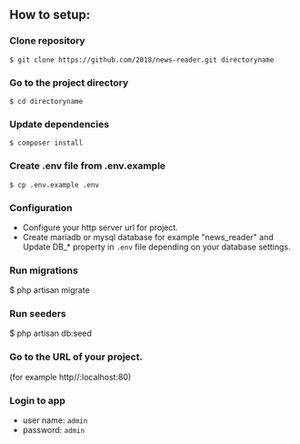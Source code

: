 ## How to setup:

### Clone repository
`$ git clone https://github.com/2018/news-reader.git directoryname`

### Go to the project directory
`$ cd directoryname`

### Update dependencies
`$ composer install`

### Create .env file from .env.example
`$ cp .env.example .env`

### Configuration
- Configure your http server url for project.
- Create mariadb or mysql database for example "news_reader" and
Update DB_* property in `.env` file depending on your database settings.

### Run migrations
$ php artisan migrate

### Run seeders
$ php artisan db:seed

### Go to the URL of your project.
(for example http//:localhost:80)

### Login to app
 - user name: `admin`
 - password: `admin`